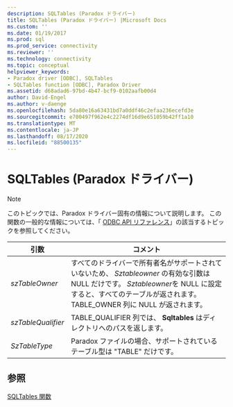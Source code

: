 ```yaml
---
description: SQLTables (Paradox ドライバー)
title: SQLTables (Paradox ドライバー) |Microsoft Docs
ms.custom: ''
ms.date: 01/19/2017
ms.prod: sql
ms.prod_service: connectivity
ms.reviewer: ''
ms.technology: connectivity
ms.topic: conceptual
helpviewer_keywords:
- Paradox driver [ODBC], SQLTables
- SQLTables function [ODBC], Paradox Driver
ms.assetid: d68adad6-97bd-4b47-bcf9-0102aafb00d4
author: David-Engel
ms.author: v-daenge
ms.openlocfilehash: 5da80e16a63431bd7a0ddf46c2efaa236ecefd3e
ms.sourcegitcommit: e700497f962e4c2274df16d9e651059b42ff1a10
ms.translationtype: MT
ms.contentlocale: ja-JP
ms.lasthandoff: 08/17/2020
ms.locfileid: "88500135"
---
```

# <a name="sqltables-paradox-driver"></a>SQLTables (Paradox ドライバー)
> [!NOTE]  
>  このトピックでは、Paradox ドライバー固有の情報について説明します。 この関数の一般的な情報については、「 [ODBC API リファレンス](../../odbc/reference/syntax/odbc-api-reference.md)」の該当するトピックを参照してください。  
  
|引数|コメント|  
|--------------|--------------|  
|*szTableOwner*|すべてのドライバーで所有者名がサポートされていないため、 *Sztableowner* の有効な引数は NULL だけです。 *Sztableowner*を NULL に設定すると、すべてのテーブルが返されます。 TABLE_OWNER 列に NULL が返されます。|  
|*szTableQualifier*|TABLE_QUALIFIER 列では、 **Sqltables** はディレクトリへのパスを返します。|  
|*SzTableType*|Paradox ファイルの場合、サポートされているテーブル型は "TABLE" だけです。|  
  
## <a name="see-also"></a>参照  
 [SQLTables 関数](../../odbc/reference/syntax/sqltables-function.md)
